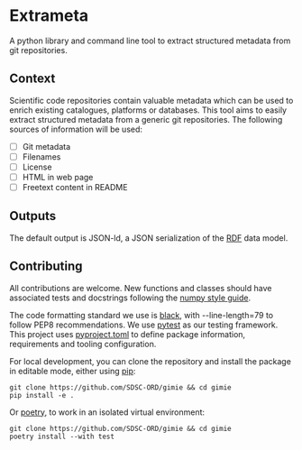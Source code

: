 # Extrameta

A python library and command line tool to extract structured metadata from git repositories.

## Context
Scientific code repositories contain valuable metadata which can be used to enrich existing catalogues, platforms or databases. This tool aims to easily extract structured metadata from a generic git repositories. The following sources of information will be used:

* [ ] Git metadata
* [ ] Filenames
* [ ] License
* [ ] HTML in web page
* [ ] Freetext content in README

## Outputs

The default output is JSON-ld, a JSON serialization of the [RDF](https://en.wikipedia.org/wiki/Resource_Description_Framework) data model.

## Contributing

All contributions are welcome. New functions and classes should have associated tests and docstrings following the [numpy style guide](https://numpydoc.readthedocs.io/en/latest/format.html).

The code formatting standard we use is [black](https://github.com/psf/black), with --line-length=79 to follow PEP8 recommendations. We use [pytest](https://docs.pytest.org/en/7.2.x/) as our testing framework. This project uses [pyproject.toml](https://pip.pypa.io/en/stable/reference/build-system/pyproject-toml/) to define package information, requirements and tooling configuration.

For local development, you can clone the repository and install the package in editable mode, either using [pip](https://pip.pypa.io/en/stable/):

```shell
git clone https://github.com/SDSC-ORD/gimie && cd gimie
pip install -e .
```
Or [poetry](https://python-poetry.org/), to work in an isolated virtual environment:
```shell
git clone https://github.com/SDSC-ORD/gimie && cd gimie
poetry install --with test
```
